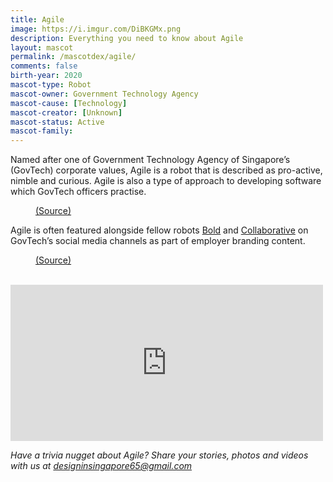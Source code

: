 ```yaml
---
title: Agile
image: https://i.imgur.com/DiBKGMx.png
description: Everything you need to know about Agile
layout: mascot
permalink: /mascotdex/agile/
comments: false
birth-year: 2020
mascot-type: Robot
mascot-owner: Government Technology Agency
mascot-cause: [Technology]
mascot-creator: [Unknown]
mascot-status: Active
mascot-family: 
---
```


Named after one of Government Technology Agency of Singapore’s (GovTech) corporate values, Agile is a robot that is described as pro-active, nimble and curious. Agile is also a type of approach to developing software which GovTech officers practise.

<figure>
<img src="https://i.imgur.com/Nf1gcKu.jpg" alt="">
<figcaption><a href="https://www.facebook.com/GovTechSG/posts/-mascots-assemble-youve-seen-our-robots-and-gayle-deliver-you-the-latest-tech-ne/461839979309552/" target="_blank">(Source)</a></figcaption>
</figure>

Agile is often featured alongside fellow robots <a href="https://www.designinsingapore.com/mascotdex/bold/" target="_blank">Bold</a> and <a href="https://www.designinsingapore.com/mascotdex/collaborative/" target="_blank">Collaborative</a> on GovTech’s social media channels as part of employer branding content.

<figure>
<img src="https://i.imgur.com/qTCLjd0.jpg" alt="">
<figcaption><a href="https://www.facebook.com/GovTechSG/posts/pfbid0WFDKGh931rXmACFNXRFU5vp3QzXdYdpeCGhtKDGd17gXh8Dnm6Vwqs2Wzn4nec7el" target="_blank">(Source)</a></figcaption>
</figure>

<br>
<div class="video-responsive"><iframe src="https://www.facebook.com/plugins/post.php?href=https%3A%2F%2Fwww.facebook.com%2FGovTechSG%2Fposts%2Fpfbid02tig6UjzGo7GTr5u7w7yP4eSDAzJyRaKqsNsoVx2G51ZyE68BQ5QAhyELJfW3KtWxl&show_text=true&width=500" width="500" height="250" style="border:none;overflow:hidden" scrolling="no" frameborder="0" allowfullscreen="true" allow="autoplay; clipboard-write; encrypted-media; picture-in-picture; web-share"></iframe> </div>

<i>Have a trivia nugget about Agile? Share your stories, photos and videos with us at designinsingapore65@gmail.com</i>
